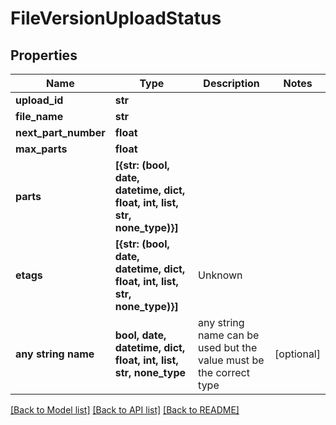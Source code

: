# FileVersionUploadStatus


## Properties
Name | Type | Description | Notes
------------ | ------------- | ------------- | -------------
**upload_id** | **str** |  | 
**file_name** | **str** |  | 
**next_part_number** | **float** |  | 
**max_parts** | **float** |  | 
**parts** | **[{str: (bool, date, datetime, dict, float, int, list, str, none_type)}]** |  | 
**etags** | **[{str: (bool, date, datetime, dict, float, int, list, str, none_type)}]** | Unknown | 
**any string name** | **bool, date, datetime, dict, float, int, list, str, none_type** | any string name can be used but the value must be the correct type | [optional]

[[Back to Model list]](../README.md#documentation-for-models) [[Back to API list]](../README.md#documentation-for-api-endpoints) [[Back to README]](../README.md)


